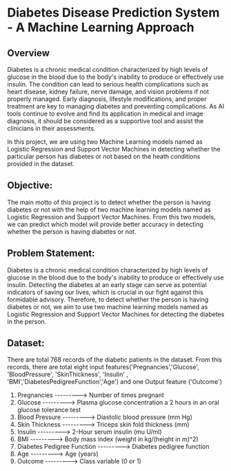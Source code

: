 # Diabetes Disease Prediction System - A Machine Learning Approach

## Overview
Diabetes is a chronic medical condition characterized by high levels of glucose in the blood due to the body's inability to produce or effectively use insulin. The condition can lead to serious health complications such as heart disease, kidney failure, nerve damage, and vision problems if not properly managed. Early diagnosis, lifestyle modifications, and proper treatment are key to managing diabetes and preventing complications. As AI tools continue to evolve  and find its application in medical and image diagnosis, it should be considered as a supportive tool and assist the clinicians in their assessments.


In this project,  we are using two Machine Learning models named as Logistic Regression and Support Vector Machines in detecting whether the particular person has diabetes or not based on the heath conditions provided in the dataset.

## Objective:
The main motto of this project is to  detect whether the person is having diabetes or not with the help of two machine learning models named as Logistic Regression and Support Vector Machines. From this two models, we can predict which model will provide better accuracy in detecting whether the person is having diabetes or not.

## Problem Statement:
Diabetes is a chronic medical condition characterized by high levels of glucose in the blood due to the body's inability to produce or effectively use insulin. Detecting the diabetes at an early stage can serve as potential indicators of saving our lives, which is crucial in our fight against this formidable advisory. Therefore, to detect whether the person is having diabetes or not, we aim to use two machine learning models  named as Logistic Regression and Support Vector Machines for detecting the diabetes in the person.

## Dataset:

There are total 768 records of the diabetic patients in the dataset. From this records, there are total eight input features('Pregnancies','Glucose', 'BloodPressure', 'SkinThickness', 'Insulin' , 'BMI','DiabetesPedigreeFunction','Age') and one Output feature ('Outcome')

1.    Pregnancies                    --------->   Number of times pregnant
2.    Glucose                        --------->   Plasma glucose concentration a 2 hours in an oral glucose tolerance test 
3.    Blood Pressure                 --------->   Diastolic blood pressure (mm Hg)
4.    Skin Thickness                 --------->   Triceps skin fold thickness (mm)
5.    Insulin                        --------->   2-Hour serum insulin (mu U/ml)
6.    BMI                            --------->   Body mass index (weight in kg/(height in m)^2)
7.    Diabetes Pedigree Function     --------->   Diabetes pedigree function
8.    Age                            --------->   Age (years)
9.    Outcome                        --------->   Class variable (0 or 1)
